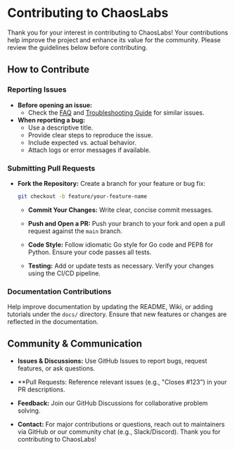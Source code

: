 # Contributing to ChaosLabs

Thank you for your interest in contributing to ChaosLabs! Your contributions help improve the project and enhance its value for the community. Please review the guidelines below before contributing.

## How to Contribute

### Reporting Issues

- **Before opening an issue:**  
  - Check the [FAQ](README.md#faq) and [Troubleshooting Guide](docs/TROUBLESHOOTING.md) for similar issues.
- **When reporting a bug:**  
  - Use a descriptive title.
  - Provide clear steps to reproduce the issue.
  - Include expected vs. actual behavior.
  - Attach logs or error messages if available.

### Submitting Pull Requests

- **Fork the Repository:**
Create a branch for your feature or bug fix:
  ```bash
  git checkout -b feature/your-feature-name
  ```
  - **Commit Your Changes:**
Write clear, concise commit messages.

  - **Push and Open a PR:**
Push your branch to your fork and open a pull request against the `main` branch.

  - **Code Style:**
Follow idiomatic Go style for Go code and PEP8 for Python.
Ensure your code passes all tests.

  - **Testing:**
Add or update tests as necessary.
Verify your changes using the CI/CD pipeline.

### Documentation Contributions
Help improve documentation by updating the README, Wiki, or adding tutorials under the `docs/` directory.
Ensure that new features or changes are reflected in the documentation.

## Community & Communication
  - **Issues & Discussions:**
Use GitHub Issues to report bugs, request features, or ask questions.

  - **Pull Requests:
Reference relevant issues (e.g., "Closes #123") in your PR descriptions.

  - **Feedback:**
Join our GitHub Discussions for collaborative problem solving.

  - **Contact:**
For major contributions or questions, reach out to maintainers via GitHub or our community chat (e.g., Slack/Discord).
Thank you for contributing to ChaosLabs!
